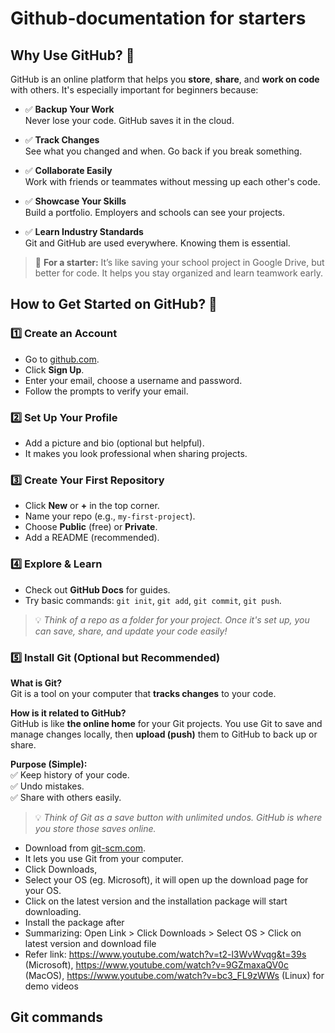 # Github-documentation for starters

## Why Use GitHub? 🤔

GitHub is an online platform that helps you **store**, **share**, and **work on code** with others. It's especially important for beginners because:

- ✅ **Backup Your Work**  
  Never lose your code. GitHub saves it in the cloud.

- ✅ **Track Changes**  
  See what you changed and when. Go back if you break something.

- ✅ **Collaborate Easily**  
  Work with friends or teammates without messing up each other's code.

- ✅ **Showcase Your Skills**  
  Build a portfolio. Employers and schools can see your projects.

- ✅ **Learn Industry Standards**  
  Git and GitHub are used everywhere. Knowing them is essential.

> 🔹 **For a starter:** It’s like saving your school project in Google Drive, but better for code. It helps you stay organized and learn teamwork early.

## How to Get Started on GitHub? 🚀

### 1️⃣ **Create an Account**
- Go to [github.com](https://github.com).
- Click **Sign Up**.
- Enter your email, choose a username and password.
- Follow the prompts to verify your email.

### 2️⃣ **Set Up Your Profile**
- Add a picture and bio (optional but helpful).
- It makes you look professional when sharing projects.

### 3️⃣ **Create Your First Repository**
- Click **New** or **+** in the top corner.
- Name your repo (e.g., `my-first-project`).
- Choose **Public** (free) or **Private**.
- Add a README (recommended).

### 4️⃣ **Explore & Learn**
- Check out **GitHub Docs** for guides.
- Try basic commands: `git init`, `git add`, `git commit`, `git push`.

> 💡 *Think of a repo as a folder for your project. Once it's set up, you can save, share, and update your code easily!*

### 5️⃣ **Install Git (Optional but Recommended)**
**What is Git?**  
Git is a tool on your computer that **tracks changes** to your code.

**How is it related to GitHub?**  
GitHub is like **the online home** for your Git projects. You use Git to save and manage changes locally, then **upload (push)** them to GitHub to back up or share.

**Purpose (Simple):**  
✅ Keep history of your code.  
✅ Undo mistakes.  
✅ Share with others easily.

> 💡 *Think of Git as a save button with unlimited undos. GitHub is where you store those saves online.*


- Download from [git-scm.com](https://git-scm.com).
- It lets you use Git from your computer.
- Click Downloads,
- Select your OS (eg. Microsoft), it will open up the download page for your OS.
- Click on the latest version and the installation package will start downloading.
- Install the package after
- Summarizing: Open Link > Click Downloads > Select OS > Click on latest version and download file
- Refer link: https://www.youtube.com/watch?v=t2-l3WvWvqg&t=39s (Microsoft), https://www.youtube.com/watch?v=9GZmaxaQV0c (MacOS), https://www.youtube.com/watch?v=bc3_FL9zWWs (Linux)  for demo videos

## Git commands
